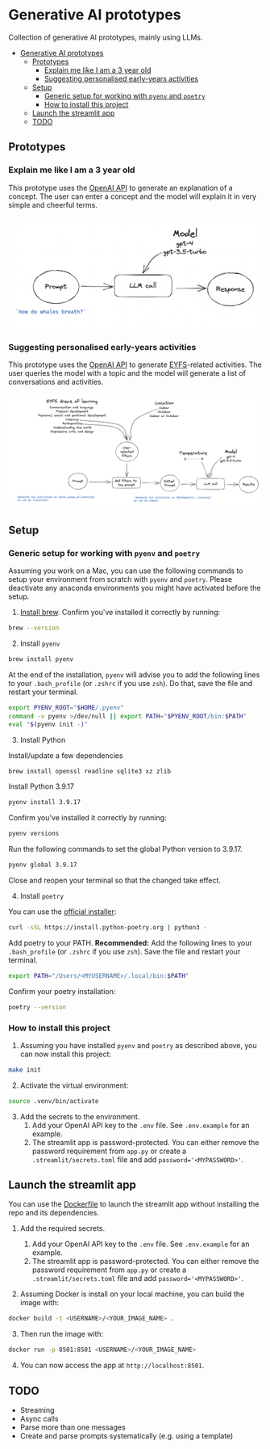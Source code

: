 # Generative AI prototypes

Collection of generative AI prototypes, mainly using LLMs.

- [Generative AI prototypes](#generative-ai-prototypes)
  - [Prototypes](#prototypes)
    - [Explain me like I am a 3 year old](#explain-me-like-i-am-a-3-year-old)
    - [Suggesting personalised early-years activities](#suggesting-personalised-early-years-activities)
  - [Setup](#setup)
    - [Generic setup for working with `pyenv` and `poetry`](#generic-setup-for-working-with-pyenv-and-poetry)
    - [How to install this project](#how-to-install-this-project)
  - [Launch the streamlit app](#launch-the-streamlit-app)
  - [TODO](#todo)

## Prototypes

### Explain me like I am a 3 year old
This prototype uses the [OpenAI API](https://beta.openai.com/docs/introduction) to generate an explanation of a concept. The user can enter a concept and the model will explain it in very simple and cheerful terms.

![eli3](charts/eli3.png)

### Suggesting personalised early-years activities
This prototype uses the [OpenAI API](https://beta.openai.com/docs/introduction) to generate [EYFS](https://www.gov.uk/government/publications/early-years-foundation-stage-framework--2)-related activities. The user queries the model with a topic and the model will generate a list of conversations and activities.

![eyfs](charts/eyfs.png)

## Setup


### Generic setup for working with `pyenv` and `poetry`
Assuming you work on a Mac, you can use the following commands to setup your environment from scratch with `pyenv` and `poetry`. Please deactivate any anaconda environments you might have activated before the setup.

1. [Install brew](https://brew.sh/). Confirm you've installed it correctly by running:

```bash
brew --version
``````

2. Install `pyenv`
```bash
brew install pyenv
```

At the end of the installation, `pyenv` will advise you to add the following lines to your `.bash_profile` (or `.zshrc` if you use `zsh`). Do that, save the file and restart your terminal.

```bash
export PYENV_ROOT="$HOME/.pyenv"
command -v pyenv >/dev/null || export PATH="$PYENV_ROOT/bin:$PATH"
eval "$(pyenv init -)"
```

3. Install Python

Install/update a few dependencies

```
brew install openssl readline sqlite3 xz zlib
```

Install Python 3.9.17

```bash
pyenv install 3.9.17
```

Confirm you've installed it correctly by running:

```bash
pyenv versions
```

Run the following commands to set the global Python version to 3.9.17.

```bash
pyenv global 3.9.17
```

Close and reopen your terminal so that the changed take effect.

4. Install `poetry`

You can use the [official installer](https://python-poetry.org/docs/master/#installing-with-the-official-installer):
```bash
curl -sSL https://install.python-poetry.org | python3 -
```

Add poetry to your PATH. **Recommended:** Add the following lines to your `.bash_profile` (or `.zshrc` if you use `zsh`). Save the file and restart your terminal.


```bash
export PATH="/Users/<MYUSERNAME>/.local/bin:$PATH"
```

Confirm your poetry installation:

```bash
poetry --version
```

### How to install this project
1. Assuming you have installed `pyenv` and `poetry` as described above, you can now install this project:

```bash
make init
```

2. Activate the virtual environment:

```bash
source .venv/bin/activate
```

3. Add the secrets to the environment.
   1. Add your OpenAI API key to the `.env` file. See `.env.example` for an example.
   2. The streamlit app is password-protected. You can either remove the password requirement from `app.py` or create a `.streamlit/secrets.toml` file and add `password='<MYPASSWORD>'`.

## Launch the streamlit app
You can use the [Dockerfile](Dockerfile) to launch the streamlit app without installing the repo and its dependencies.

1. Add the required secrets.
   1. Add your OpenAI API key to the `.env` file. See `.env.example` for an example.
   2. The streamlit app is password-protected. You can either remove the password requirement from `app.py` or create a `.streamlit/secrets.toml` file and add `password='<MYPASSWORD>'`.

2. Assuming Docker is install on your local machine, you can build the image with:

```bash
docker build -t <USERNAME>/<YOUR_IMAGE_NAME> .
```

3. Then run the image with:

```bash
docker run -p 8501:8501 <USERNAME>/<YOUR_IMAGE_NAME>
```

4. You can now access the app at `http://localhost:8501`.

## TODO

 - Streaming
 - Async calls
 - Parse more than one messages
 - Create and parse prompts systematically (e.g. using a template)
